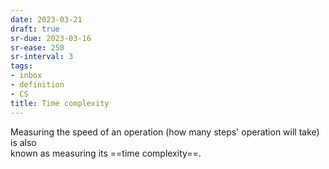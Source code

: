 ```yaml
---
date: 2023-03-21
draft: true
sr-due: 2023-03-16
sr-ease: 250
sr-interval: 3
tags:
- inbox
- definition
- CS
title: Time complexity
---
```

   
Measuring the speed of an operation (how many steps' operation will take) is also   
known as measuring its ==time complexity==.   
<!--SR:!2023-04-16,3,250-->
